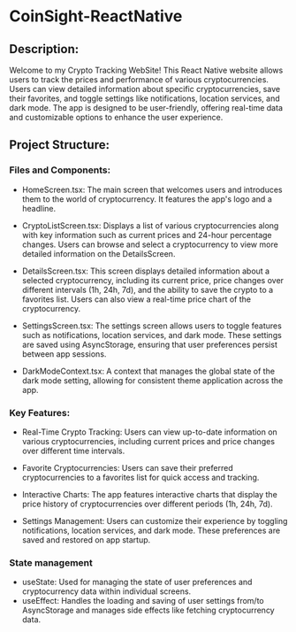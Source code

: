 # CoinSight-ReactNative

## Description:

Welcome to my Crypto Tracking WebSite! This React Native website allows users to track the prices and performance of various cryptocurrencies. Users can view detailed information about specific cryptocurrencies, save their favorites, and toggle settings like notifications, location services, and dark mode. The app is designed to be user-friendly, offering real-time data and customizable options to enhance the user experience.

## Project Structure:

### Files and Components:

- HomeScreen.tsx: The main screen that welcomes users and introduces them to the world of cryptocurrency. It features the app's logo and a headline.

- CryptoListScreen.tsx: Displays a list of various cryptocurrencies along with key information such as current prices and 24-hour percentage changes. Users can browse and select a cryptocurrency to view more detailed information on the DetailsScreen.

- DetailsScreen.tsx: This screen displays detailed information about a selected cryptocurrency, including its current price, price changes over different intervals (1h, 24h, 7d), and the ability to save the crypto to a favorites list. Users can also view a real-time price chart of the cryptocurrency.

- SettingsScreen.tsx: The settings screen allows users to toggle features such as notifications, location services, and dark mode. These settings are saved using AsyncStorage, ensuring that user preferences persist between app sessions.

- DarkModeContext.tsx: A context that manages the global state of the dark mode setting, allowing for consistent theme application across the app.

### Key Features:

- Real-Time Crypto Tracking: Users can view up-to-date information on various cryptocurrencies, including current prices and price changes over different time intervals.

- Favorite Cryptocurrencies: Users can save their preferred cryptocurrencies to a favorites list for quick access and tracking.

- Interactive Charts: The app features interactive charts that display the price history of cryptocurrencies over different periods (1h, 24h, 7d).

- Settings Management: Users can customize their experience by toggling notifications, location services, and dark mode. These preferences are saved and restored on app startup.

### State management

- useState: Used for managing the state of user preferences and cryptocurrency data within individual screens.
- useEffect: Handles the loading and saving of user settings from/to AsyncStorage and manages side effects like fetching cryptocurrency data.


